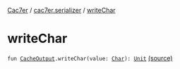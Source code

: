 [Cac7er](../index.md) / [cac7er.serializer](index.md) / [writeChar](./write-char.md)

# writeChar

`fun `[`CacheOutput`](-cache-output.md)`.writeChar(value: `[`Char`](https://kotlinlang.org/api/latest/jvm/stdlib/kotlin/-char/index.html)`): `[`Unit`](https://kotlinlang.org/api/latest/jvm/stdlib/kotlin/-unit/index.html) [(source)](http://2wiqua.wcaokaze.com/gitbucket/wcaokaze/Cac7er/blob/master/src/main/java/cac7er/serializer/primitive.kt#L32)